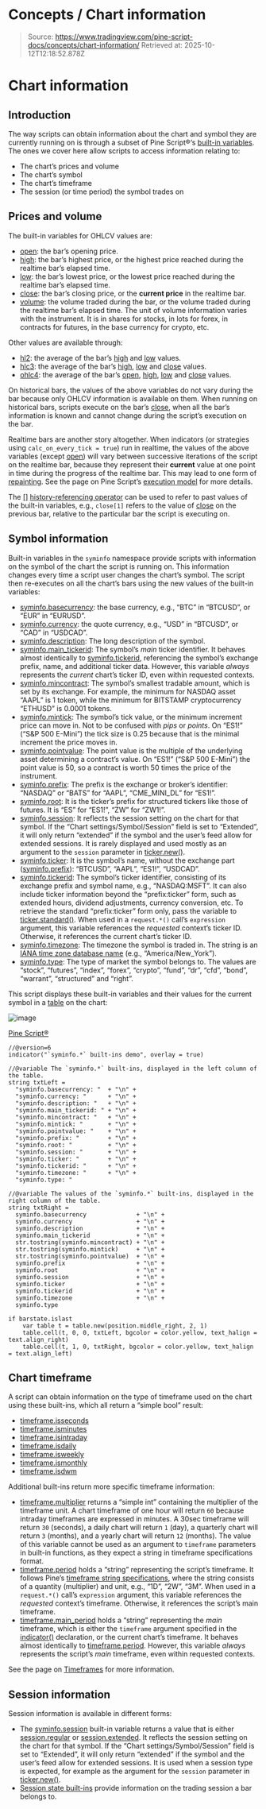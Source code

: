# Concepts / Chart information

> Source: https://www.tradingview.com/pine-script-docs/concepts/chart-information/
> Retrieved at: 2025-10-12T12:18:52.878Z

# Chart information

## Introduction

The way scripts can obtain information about the chart and symbol they are currently running on is through a subset of Pine Script®‘s [built-in variables](https://www.tradingview.com/pine-script-docs/language/built-ins/#built-in-variables). The ones we cover here allow scripts to access information relating to:

-   The chart’s prices and volume
-   The chart’s symbol
-   The chart’s timeframe
-   The session (or time period) the symbol trades on

## Prices and volume

The built-in variables for OHLCV values are:

-   [open](https://www.tradingview.com/pine-script-reference/v6/#var_open): the bar’s opening price.
-   [high](https://www.tradingview.com/pine-script-reference/v6/#var_high): the bar’s highest price, or the highest price reached during the realtime bar’s elapsed time.
-   [low](https://www.tradingview.com/pine-script-reference/v6/#var_low): the bar’s lowest price, or the lowest price reached during the realtime bar’s elapsed time.
-   [close](https://www.tradingview.com/pine-script-reference/v6/#var_close): the bar’s closing price, or the **current price** in the realtime bar.
-   [volume](https://www.tradingview.com/pine-script-reference/v6/#var_volume): the volume traded during the bar, or the volume traded during the realtime bar’s elapsed time. The unit of volume information varies with the instrument. It is in shares for stocks, in lots for forex, in contracts for futures, in the base currency for crypto, etc.

Other values are available through:

-   [hl2](https://www.tradingview.com/pine-script-reference/v6/#var_hl2): the average of the bar’s [high](https://www.tradingview.com/pine-script-reference/v6/#var_high) and [low](https://www.tradingview.com/pine-script-reference/v6/#var_low) values.
-   [hlc3](https://www.tradingview.com/pine-script-reference/v6/#var_hlc3): the average of the bar’s [high](https://www.tradingview.com/pine-script-reference/v6/#var_high), [low](https://www.tradingview.com/pine-script-reference/v6/#var_low) and [close](https://www.tradingview.com/pine-script-reference/v6/#var_close) values.
-   [ohlc4](https://www.tradingview.com/pine-script-reference/v6/#var_ohlc4): the average of the bar’s [open](https://www.tradingview.com/pine-script-reference/v6/#var_open), [high](https://www.tradingview.com/pine-script-reference/v6/#var_high), [low](https://www.tradingview.com/pine-script-reference/v6/#var_low) and [close](https://www.tradingview.com/pine-script-reference/v6/#var_close) values.

On historical bars, the values of the above variables do not vary during the bar because only OHLCV information is available on them. When running on historical bars, scripts execute on the bar’s [close](https://www.tradingview.com/pine-script-reference/v6/#var_close), when all the bar’s information is known and cannot change during the script’s execution on the bar.

Realtime bars are another story altogether. When indicators (or strategies using `calc_on_every_tick = true`) run in realtime, the values of the above variables (except [open](https://www.tradingview.com/pine-script-reference/v6/#var_open)) will vary between successive iterations of the script on the realtime bar, because they represent their **current** value at one point in time during the progress of the realtime bar. This may lead to one form of [repainting](https://www.tradingview.com/pine-script-docs/concepts/repainting/). See the page on Pine Script’s [execution model](https://www.tradingview.com/pine-script-docs/language/execution-model/) for more details.

The [\[\]](https://www.tradingview.com/pine-script-reference/v6/#op_%5B%5D) [history-referencing operator](https://www.tradingview.com/pine-script-docs/language/operators/#-history-referencing-operator) can be used to refer to past values of the built-in variables, e.g., `close[1]` refers to the value of [close](https://www.tradingview.com/pine-script-reference/v6/#var_close) on the previous bar, relative to the particular bar the script is executing on.

## Symbol information

Built-in variables in the `syminfo` namespace provide scripts with information on the symbol of the chart the script is running on. This information changes every time a script user changes the chart’s symbol. The script then re-executes on all the chart’s bars using the new values of the built-in variables:

-   [syminfo.basecurrency](https://www.tradingview.com/pine-script-reference/v6/#var_syminfo.basecurrency): the base currency, e.g., “BTC” in “BTCUSD”, or “EUR” in “EURUSD”.
-   [syminfo.currency](https://www.tradingview.com/pine-script-reference/v6/#var_syminfo.currency): the quote currency, e.g., “USD” in “BTCUSD”, or “CAD” in “USDCAD”.
-   [syminfo.description](https://www.tradingview.com/pine-script-reference/v6/#var_syminfo.description): The long description of the symbol.
-   [syminfo.main\_tickerid](https://www.tradingview.com/pine-script-reference/v6/#var_syminfo.main_tickerid): The symbol’s *main* ticker identifier. It behaves almost identically to [syminfo.tickerid](https://www.tradingview.com/pine-script-reference/v6/#var_syminfo.tickerid), referencing the symbol’s exchange prefix, name, and additional ticker data. However, this variable *always* represents the *current* chart’s ticker ID, even within requested contexts.
-   [syminfo.mincontract](https://www.tradingview.com/pine-script-reference/v6/#var_syminfo.mincontract): The symbol’s smallest tradable amount, which is set by its exchange. For example, the minimum for NASDAQ asset “AAPL” is 1 token, while the minimum for BITSTAMP cryptocurrency “ETHUSD” is 0.0001 tokens.
-   [syminfo.mintick](https://www.tradingview.com/pine-script-reference/v6/#var_syminfo.mintick): The symbol’s tick value, or the minimum increment price can move in. Not to be confused with *pips* or *points*. On “ES1!” (“S&P 500 E-Mini”) the tick size is 0.25 because that is the minimal increment the price moves in.
-   [syminfo.pointvalue](https://www.tradingview.com/pine-script-reference/v6/#var_syminfo.pointvalue): The point value is the multiple of the underlying asset determining a contract’s value. On “ES1!” (“S&P 500 E-Mini”) the point value is 50, so a contract is worth 50 times the price of the instrument.
-   [syminfo.prefix](https://www.tradingview.com/pine-script-reference/v6/#var_syminfo.prefix): The prefix is the exchange or broker’s identifier: “NASDAQ” or “BATS” for “AAPL”, “CME\_MINI\_DL” for “ES1!”.
-   [syminfo.root](https://www.tradingview.com/pine-script-reference/v6/#var_syminfo.root): It is the ticker’s prefix for structured tickers like those of futures. It is “ES” for “ES1!”, “ZW” for “ZW1!”.
-   [syminfo.session](https://www.tradingview.com/pine-script-reference/v6/#var_syminfo.session): It reflects the session setting on the chart for that symbol. If the “Chart settings/Symbol/Session” field is set to “Extended”, it will only return “extended” if the symbol and the user’s feed allow for extended sessions. It is rarely displayed and used mostly as an argument to the `session` parameter in [ticker.new()](https://www.tradingview.com/pine-script-reference/v6/#fun_ticker.new).
-   [syminfo.ticker](https://www.tradingview.com/pine-script-reference/v6/#var_syminfo.ticker): It is the symbol’s name, without the exchange part ([syminfo.prefix](https://www.tradingview.com/pine-script-reference/v6/#var_syminfo.prefix)): “BTCUSD”, “AAPL”, “ES1!”, “USDCAD”.
-   [syminfo.tickerid](https://www.tradingview.com/pine-script-reference/v6/#var_syminfo.tickerid): The symbol’s ticker identifier, consisting of its exchange prefix and symbol name, e.g., “NASDAQ:MSFT”. It can also include ticker information beyond the “prefix:ticker” form, such as extended hours, dividend adjustments, currency conversion, etc. To retrieve the standard “prefix:ticker” form only, pass the variable to [ticker.standard()](https://www.tradingview.com/pine-script-reference/v6/#fun_ticker.standard). When used in a `request.*()` call’s `expression` argument, this variable references the *requested* context’s ticker ID. Otherwise, it references the current chart’s ticker ID.
-   [syminfo.timezone](https://www.tradingview.com/pine-script-reference/v6/#var_syminfo.timezone): The timezone the symbol is traded in. The string is an [IANA time zone database name](https://en.wikipedia.org/wiki/List_of_tz_database_time_zones) (e.g., “America/New\_York”).
-   [syminfo.type](https://www.tradingview.com/pine-script-reference/v6/#var_syminfo.type): The type of market the symbol belongs to. The values are “stock”, “futures”, “index”, “forex”, “crypto”, “fund”, “dr”, “cfd”, “bond”, “warrant”, “structured” and “right”.

This script displays these built-in variables and their values for the current symbol in a [table](https://www.tradingview.com/pine-script-docs/concepts/tables/) on the chart:

![image](https://www.tradingview.com/pine-script-docs/_astro/Chart-information-Symbol-information-1.CS2rX-rO_jQr2H.webp)

[Pine Script®](https://tradingview.com/pine-script-docs)

```pine
//@version=6
indicator("`syminfo.*` built-ins demo", overlay = true)

//@variable The `syminfo.*` built-ins, displayed in the left column of the table.
string txtLeft =
  "syminfo.basecurrency: "  + "\n" +
  "syminfo.currency: "      + "\n" +
  "syminfo.description: "   + "\n" +
  "syminfo.main_tickerid: " + "\n" +
  "syminfo.mincontract: "   + "\n" +
  "syminfo.mintick: "       + "\n" +
  "syminfo.pointvalue: "    + "\n" +
  "syminfo.prefix: "        + "\n" +
  "syminfo.root: "          + "\n" +
  "syminfo.session: "       + "\n" +
  "syminfo.ticker: "        + "\n" +
  "syminfo.tickerid: "      + "\n" +
  "syminfo.timezone: "      + "\n" +
  "syminfo.type: "

//@variable The values of the `syminfo.*` built-ins, displayed in the right column of the table.
string txtRight =
  syminfo.basecurrency              + "\n" +
  syminfo.currency                  + "\n" +
  syminfo.description               + "\n" +
  syminfo.main_tickerid             + "\n" +
  str.tostring(syminfo.mincontract) + "\n" +
  str.tostring(syminfo.mintick)     + "\n" +
  str.tostring(syminfo.pointvalue)  + "\n" +
  syminfo.prefix                    + "\n" +
  syminfo.root                      + "\n" +
  syminfo.session                   + "\n" +
  syminfo.ticker                    + "\n" +
  syminfo.tickerid                  + "\n" +
  syminfo.timezone                  + "\n" +
  syminfo.type

if barstate.islast
    var table t = table.new(position.middle_right, 2, 1)
    table.cell(t, 0, 0, txtLeft, bgcolor = color.yellow, text_halign = text.align_right)
    table.cell(t, 1, 0, txtRight, bgcolor = color.yellow, text_halign = text.align_left)
```

## Chart timeframe

A script can obtain information on the type of timeframe used on the chart using these built-ins, which all return a “simple bool” result:

-   [timeframe.isseconds](https://www.tradingview.com/pine-script-reference/v6/#var_timeframe.isseconds)
-   [timeframe.isminutes](https://www.tradingview.com/pine-script-reference/v6/#var_timeframe.isminutes)
-   [timeframe.isintraday](https://www.tradingview.com/pine-script-reference/v6/#var_timeframe.isintraday)
-   [timeframe.isdaily](https://www.tradingview.com/pine-script-reference/v6/#var_timeframe.isdaily)
-   [timeframe.isweekly](https://www.tradingview.com/pine-script-reference/v6/#var_timeframe.isweekly)
-   [timeframe.ismonthly](https://www.tradingview.com/pine-script-reference/v6/#var_timeframe.ismonthly)
-   [timeframe.isdwm](https://www.tradingview.com/pine-script-reference/v6/#var_timeframe.isdwm)

Additional built-ins return more specific timeframe information:

-   [timeframe.multiplier](https://www.tradingview.com/pine-script-reference/v6/#var_timeframe.multiplier) returns a “simple int” containing the multiplier of the timeframe unit. A chart timeframe of one hour will return `60` because intraday timeframes are expressed in minutes. A 30sec timeframe will return `30` (seconds), a daily chart will return `1` (day), a quarterly chart will return `3` (months), and a yearly chart will return `12` (months). The value of this variable cannot be used as an argument to `timeframe` parameters in built-in functions, as they expect a string in timeframe specifications format.
-   [timeframe.period](https://www.tradingview.com/pine-script-reference/v6/#var_timeframe.period) holds a “string” representing the script’s timeframe. It follows Pine’s [timeframe string specifications](https://www.tradingview.com/pine-script-docs/concepts/timeframes/#timeframe-string-specifications), where the string consists of a quantity (multiplier) and unit, e.g., “1D”, “2W”, “3M”. When used in a `request.*()` call’s `expression` argument, this variable references the *requested* context’s timeframe. Otherwise, it references the script’s main timeframe.
-   [timeframe.main\_period](https://www.tradingview.com/pine-script-reference/v6/#var_timeframe.main_period) holds a “string” representing the *main* timeframe, which is either the `timeframe` argument specified in the [indicator()](https://www.tradingview.com/pine-script-reference/v6/#fun_indicator) declaration, or the current chart’s timeframe. It behaves almost identically to [timeframe.period](https://www.tradingview.com/pine-script-reference/v6/#var_timeframe.period). However, this variable *always* represents the script’s *main* timeframe, even within requested contexts.

See the page on [Timeframes](https://www.tradingview.com/pine-script-docs/concepts/timeframes/) for more information.

## Session information

Session information is available in different forms:

-   The [syminfo.session](https://www.tradingview.com/pine-script-reference/v6/#var_syminfo.session) built-in variable returns a value that is either [session.regular](https://www.tradingview.com/pine-script-reference/v6/#const_session.regular) or [session.extended](https://www.tradingview.com/pine-script-reference/v6/#const_session.extended). It reflects the session setting on the chart for that symbol. If the “Chart settings/Symbol/Session” field is set to “Extended”, it will only return “extended” if the symbol and the user’s feed allow for extended sessions. It is used when a session type is expected, for example as the argument for the `session` parameter in [ticker.new()](https://www.tradingview.com/pine-script-reference/v6/#fun_ticker.new).
-   [Session state built-ins](https://www.tradingview.com/pine-script-docs/concepts/sessions/#session-variables-reference) provide information on the trading session a bar belongs to.
